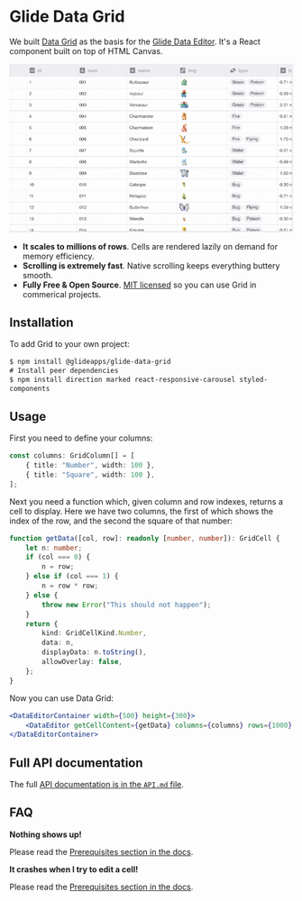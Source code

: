 # Glide Data Grid

We built [Data Grid](https://grid.glideapps.com) as the basis for the [Glide Data Editor](https://docs.glideapps.com/all/reference/data-editor/introduction-to-the-data-editor). It's a React component built on top of HTML Canvas.

![Glide Data Grid](features.gif)

-   **It scales to millions of rows**. Cells are rendered lazily on demand for memory efficiency.
-   **Scrolling is extremely fast**. Native scrolling keeps everything buttery smooth.
-   **Fully Free & Open Source**. [MIT licensed](LICENSE) so you can use Grid in commerical projects.

## Installation

To add Grid to your own project:

```shell
$ npm install @glideapps/glide-data-grid
# Install peer dependencies
$ npm install direction marked react-responsive-carousel styled-components
```

## Usage

First you need to define your columns:

```ts
const columns: GridColumn[] = [
    { title: "Number", width: 100 },
    { title: "Square", width: 100 },
];
```

Next you need a function which, given column and row indexes, returns a cell to display. Here we have two columns, the first of which shows the index of the row, and the second the square of that number:

```ts
function getData([col, row]: readonly [number, number]): GridCell {
    let n: number;
    if (col === 0) {
        n = row;
    } else if (col === 1) {
        n = row * row;
    } else {
        throw new Error("This should not happen");
    }
    return {
        kind: GridCellKind.Number,
        data: n,
        displayData: n.toString(),
        allowOverlay: false,
    };
}
```

Now you can use Data Grid:

```jsx
<DataEditorContainer width={500} height={300}>
    <DataEditor getCellContent={getData} columns={columns} rows={1000} />
</DataEditorContainer>
```

## Full API documentation

The full [API documentation is in the `API.md` file](API.md).

## FAQ

**Nothing shows up!**

Please read the [Prerequisites section in the docs](API.md).

**It crashes when I try to edit a cell!**

Please read the [Prerequisites section in the docs](API.md).
